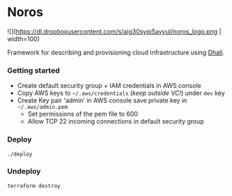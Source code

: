 Noros
===

![](https://dl.dropboxusercontent.com/s/aig30sypi5avyul/noros_logo.png | width=100)

Framework for describing and provisioning cloud infrastructure using [Dhall](https://dhall-lang.org/).

### Getting started

- Create default security group + IAM credentials in AWS console
- Copy AWS keys to `~/.aws/credentials` (*keep outside VC!*) under `dev` key
- Create Key pair 'admin' in AWS console save private key in `~/.aws/admin.pem`
  - Set permissions of the pem file to 600
  - Allow TCP 22 incoming connections in default security group

### Deploy

    ./deploy

### Undeploy

    terraform destroy

